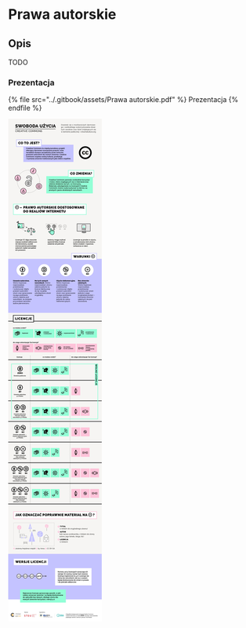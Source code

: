 # Prawa autorskie

## Opis

TODO

### Prezentacja

{% file src="../.gitbook/assets/Prawa autorskie.pdf" %}
Prezentacja
{% endfile %}

![Autorzy: Centrum Cyfrowe i Vivid Studio](../.gitbook/assets/CC-infografika-final-min.jpg)
